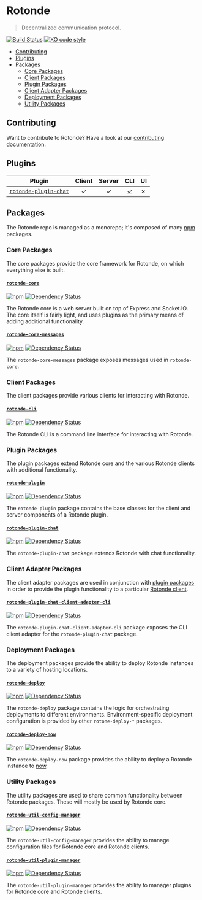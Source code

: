 # Rotonde

> Decentralized communication protocol.

[![Build Status](https://travis-ci.org/merveilles/Rotonde.svg?branch=master)](https://travis-ci.org/merveilles/Rotonde)
[![XO code style](https://img.shields.io/badge/code_style-XO-5ed9c7.svg)](https://github.com/sindresorhus/xo)

- [Contributing](#contributing)
- [Plugins](#plugins)
- [Packages](#packages)
  - [Core Packages](#core-packages)
  - [Client Packages](#client-packages)
  - [Plugin Packages](#plugin-packages)
  - [Client Adapter Packages](#client-adapter-packages)
  - [Deployment Packages](#deployment-packages)
  - [Utility Packages](#utility-packages)

## Contributing

Want to contribute to Rotonde? Have a look at our [contributing documentation](/CONTRIBUTING.md).

## Plugins

| Plugin | Client | Server | CLI | UI |
|--------|:------:|:------:|:---:|----|
| [`rotonde-plugin-chat`](/packages/rotonde-plugin-chat) | &#10003; | &#10003; | [&#10003;](/packages/rotonde-plugin-chat-client-adapter-cli) | &#10007; |

## Packages

The Rotonde repo is managed as a monorepo; it's composed of many [npm](https://www.npmjs.com/) packages.

### Core Packages

The core packages provide the core framework for Rotonde, on which everything else is built.

#### [`rotonde-core`](/packages/rotonde-core)

[![npm](https://img.shields.io/npm/v/rotonde-core.svg?maxAge=2592000)](https://www.npmjs.com/package/rotonde-core)
[![Dependency Status](https://david-dm.org/merveilles/Rotonde.svg?path=packages/rotonde-core)](https://david-dm.org/merveilles/Rotonde?path=packages/rotonde-core)

The Rotonde core is a web server built on top of Express and Socket.IO. The core itself is fairly light, and uses plugins as the primary means of adding additional functionality.

#### [`rotonde-core-messages`](/packages/rotonde-core-messages)

[![npm](https://img.shields.io/npm/v/rotonde-core-messages.svg?maxAge=2592000)](https://www.npmjs.com/package/rotonde-core-messages)
[![Dependency Status](https://david-dm.org/merveilles/Rotonde.svg?path=packages/rotonde-core-messages)](https://david-dm.org/merveilles/Rotonde?path=packages/rotonde-core-messages)

The `rotonde-core-messages` package exposes messages used in `rotonde-core`.

### Client Packages

The client packages provide various clients for interacting with Rotonde.

#### [`rotonde-cli`](/packages/rotonde-cli)

[![npm](https://img.shields.io/npm/v/rotonde-cli.svg?maxAge=2592000)](https://www.npmjs.com/package/rotonde-cli)
[![Dependency Status](https://david-dm.org/merveilles/Rotonde.svg?path=packages/rotonde-cli)](https://david-dm.org/merveilles/Rotonde?path=packages/rotonde-cli)

The Rotonde CLI is a command line interface for interacting with Rotonde.

### Plugin Packages

The plugin packages extend Rotonde core and the various Rotonde clients with additional functionality.

#### [`rotonde-plugin`](/packages/rotonde-plugin)

[![npm](https://img.shields.io/npm/v/rotonde-plugin.svg?maxAge=2592000)](https://www.npmjs.com/package/rotonde-plugin)
[![Dependency Status](https://david-dm.org/merveilles/Rotonde.svg?path=packages/rotonde-plugin)](https://david-dm.org/merveilles/Rotonde?path=packages/rotonde-plugin)

The `rotonde-plugin` package contains the base classes for the client and server components of a Rotonde plugin.

#### [`rotonde-plugin-chat`](/packages/rotonde-plugin-chat)

[![npm](https://img.shields.io/npm/v/rotonde-plugin-chat.svg?maxAge=2592000)](https://www.npmjs.com/package/rotonde-plugin-chat)
[![Dependency Status](https://david-dm.org/merveilles/Rotonde.svg?path=packages/rotonde-plugin-chat)](https://david-dm.org/merveilles/Rotonde?path=packages/rotonde-plugin-chat)

The `rotonde-plugin-chat` package extends Rotonde with chat functionality.

### Client Adapter Packages

The client adapter packages are used in conjunction with [plugin packages](#plugin-packages) in order to provide the plugin functionality to a particular [Rotonde client](#client-packages).

#### [`rotonde-plugin-chat-client-adapter-cli`](/packages/rotonde-plugin-chat-client-adapter-cli)

[![npm](https://img.shields.io/npm/v/rotonde-plugin-chat-client-adapter-cli.svg?maxAge=2592000)](https://www.npmjs.com/package/rotonde-plugin-chat-client-adapter-cli)
[![Dependency Status](https://david-dm.org/merveilles/Rotonde.svg?path=packages/rotonde-plugin-chat-client-adapter-cli)](https://david-dm.org/merveilles/Rotonde?path=packages/rotonde-plugin-chat-client-adapter-cli)

The `rotonde-plugin-chat-client-adapter-cli` package exposes the CLI client adapter for the `rotonde-plugin-chat` package.

### Deployment Packages

The deployment packages provide the ability to deploy Rotonde instances to a variety of hosting locations.

#### [`rotonde-deploy`](/packages/rotonde-deploy)

[![npm](https://img.shields.io/npm/v/rotonde-deploy.svg?maxAge=2592000)](https://www.npmjs.com/package/rotonde-deploy)
[![Dependency Status](https://david-dm.org/merveilles/Rotonde.svg?path=packages/rotonde-deploy)](https://david-dm.org/merveilles/Rotonde?path=packages/rotonde-deploy)

The `rotonde-deploy` package contains the logic for orchestrating deployments to different environments. Environment-specific deployment configuration is provided by other `rotone-deploy-*` packages.

#### [`rotonde-deploy-now`](/packages/rotonde-deploy-now)

[![npm](https://img.shields.io/npm/v/rotonde-deploy-now.svg?maxAge=2592000)](https://www.npmjs.com/package/rotonde-deploy-now)
[![Dependency Status](https://david-dm.org/merveilles/Rotonde.svg?path=packages/rotonde-deploy-now)](https://david-dm.org/merveilles/Rotonde?path=packages/rotonde-deploy-now)

The `rotonde-deploy-now` package provides the ability to deploy a Rotonde instance to [now](https://zeit.co/now).

### Utility Packages

The utility packages are used to share common functionality between Rotonde packages. These will mostly be used by Rotonde core.

#### [`rotonde-util-config-manager`](/packages/rotonde-util-config-manager)

[![npm](https://img.shields.io/npm/v/rotonde-util-config-manager.svg?maxAge=2592000)](https://www.npmjs.com/package/rotonde-util-config-manager)
[![Dependency Status](https://david-dm.org/merveilles/Rotonde.svg?path=packages/rotonde-util-config-manager)](https://david-dm.org/merveilles/Rotonde?path=packages/rotonde-util-config-manager)

The `rotonde-util-config-manager` provides the ability to manage configuration files for Rotonde core and Rotonde clients.

#### [`rotonde-util-plugin-manager`](/packages/rotonde-util-plugin-manager)

[![npm](https://img.shields.io/npm/v/rotonde-util-plugin-manager.svg?maxAge=2592000)](https://www.npmjs.com/package/rotonde-util-plugin-manager)
[![Dependency Status](https://david-dm.org/merveilles/Rotonde.svg?path=packages/rotonde-util-plugin-manager)](https://david-dm.org/merveilles/Rotonde?path=packages/rotonde-util-plugin-manager)

The `rotonde-util-plugin-manager` provides the ability to manager plugins for Rotonde core and Rotonde clients.
